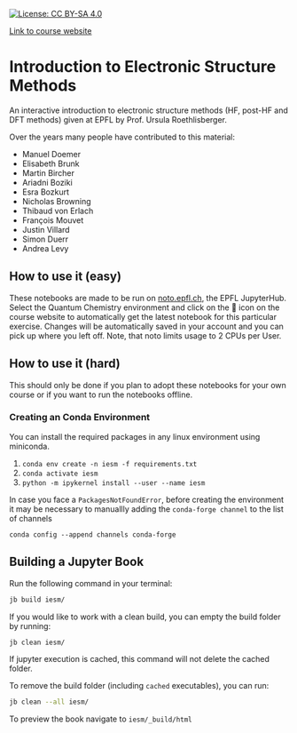 [![License: CC BY-SA 4.0](https://img.shields.io/badge/License-CC%20BY--SA%204.0-lightgrey.svg)](https://creativecommons.org/licenses/by-sa/4.0/)

[Link to course website](https://lcbc-epfl.github.io/iesm-public/intro.html)

# Introduction to Electronic Structure Methods

An interactive introduction to electronic structure methods (HF, post-HF and DFT methods) given at EPFL by Prof. Ursula Roethlisberger. 

Over the years many people have contributed to this material: 

* Manuel Doemer 
* Elisabeth Brunk
* Martin Bircher 
* Ariadni Boziki 
* Esra Bozkurt 
* Nicholas Browning 
* Thibaud von Erlach 
* François Mouvet
* Justin Villard
* Simon Duerr
* Andrea Levy


## How to use it (easy)

These notebooks are made to be run on [noto.epfl.ch](https://noto.epfl.ch), the EPFL JupyterHub. Select the Quantum Chemistry environment and click on the 🚀 icon on the course website to automatically get the latest notebook for this particular exercise. Changes will be automatically saved in your account and you can pick up where you left off. Note, that noto limits usage to 2 CPUs per User. 


## How to use it (hard)

This should only be done if you plan to adopt these notebooks for your own course or if you want to run the notebooks offline. 

### Creating an Conda Environment

You can install the required packages in any linux environment using miniconda.

1. `conda env create -n iesm -f requirements.txt`
2. `conda activate iesm`
3. `python -m ipykernel install --user --name iesm`

In case you face a `PackagesNotFoundError`, before creating the environment it may be necessary to manuallly adding the `conda-forge channel` to the list of channels
```
conda config --append channels conda-forge
```
## Building a Jupyter Book

Run the following command in your terminal:

```bash
jb build iesm/
```

If you would like to work with a clean build, you can empty the build folder by running:

```bash
jb clean iesm/
```

If jupyter execution is cached, this command will not delete the cached folder. 

To remove the build folder (including `cached` executables), you can run:

```bash
jb clean --all iesm/
```

To preview the book navigate to `iesm/_build/html`

